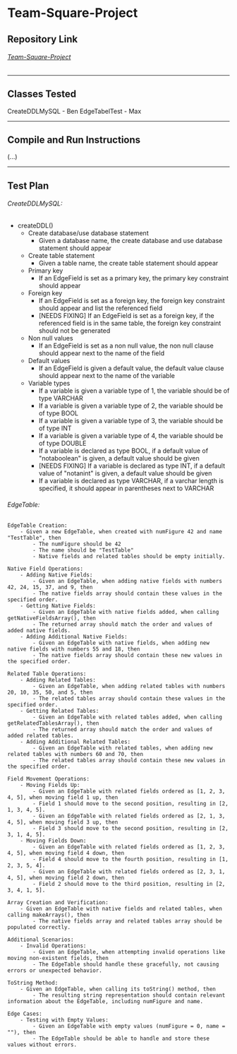 # Team-Square-Project

## Repository Link

###### [Team-Square-Project](https://github.com/btf9895/Team-Square-Project)

---

## Classes Tested

CreateDDLMySQL - Ben
EdgeTabelTest - Max

---

## Compile and Run Instructions

(...)

---

## Test Plan

###### CreateDDLMySQL:
- createDDL()
    - Create database/use database statement
        - Given a database name, the create database and use database statement should appear
    - Create table statement
        - Given a table name, the create table statement should appear
    - Primary key
        - If an EdgeField is set as a primary key, the primary key constraint should appear
    - Foreign key
        - If an EdgeField is set as a foreign key, the foreign key constraint should appear and list the referenced field
        - [NEEDS FIXING] If an EdgeField is set as a foreign key, if the referenced field is in the same table, the foreign key constraint should not be generated
    - Non null values
        - If an EdgeField is set as a non null value, the non null clause should appear next to the name of the field
    - Default values
        - If an EdgeField is given a default value, the default value clause should appear next to the name of the variable
    - Variable types
        - If a variable is given a variable type of 1, the variable should be of type VARCHAR
        - If a variable is given a variable type of 2, the variable should be of type BOOL
        - If a variable is given a variable type of 3, the variable should be of type INT
        - If a variable is given a variable type of 4, the variable should be of type DOUBLE
        - If a variable is declared as type BOOL, if a default value of "notaboolean" is given, a default value should be given
        - [NEEDS FIXING] If a variable is declared as type INT, if a default value of "notanint" is given, a default value should be given
        - If a variable is declared as type VARCHAR, if a varchar length is specified, it should appear in parentheses next to VARCHAR

###### EdgeTable:

    EdgeTable Creation:
        - Given a new EdgeTable, when created with numFigure 42 and name "TestTable", then
            - The numFigure should be 42
            - The name should be "TestTable"
            - Native fields and related tables should be empty initially.

    Native Field Operations:
        - Adding Native Fields:
            - Given an EdgeTable, when adding native fields with numbers 42, 24, 15, 37, and 9, then
            - The native fields array should contain these values in the specified order.
        - Getting Native Fields:
            - Given an EdgeTable with native fields added, when calling getNativeFieldsArray(), then
            - The returned array should match the order and values of added native fields.
        - Adding Additional Native Fields:
            - Given an EdgeTable with native fields, when adding new native fields with numbers 55 and 18, then
            - The native fields array should contain these new values in the specified order.

    Related Table Operations:
        - Adding Related Tables:
            - Given an EdgeTable, when adding related tables with numbers 20, 10, 35, 50, and 5, then
            - The related tables array should contain these values in the specified order.
        - Getting Related Tables:
            - Given an EdgeTable with related tables added, when calling getRelatedTablesArray(), then
            - The returned array should match the order and values of added related tables.
        - Adding Additional Related Tables:
            - Given an EdgeTable with related tables, when adding new related tables with numbers 60 and 70, then
            - The related tables array should contain these new values in the specified order.

    Field Movement Operations:
        - Moving Fields Up:
            - Given an EdgeTable with related fields ordered as [1, 2, 3, 4, 5], when moving field 1 up, then
            - Field 1 should move to the second position, resulting in [2, 1, 3, 4, 5].
            - Given an EdgeTable with related fields ordered as [2, 1, 3, 4, 5], when moving field 3 up, then
            - Field 3 should move to the second position, resulting in [2, 3, 1, 4, 5].
        - Moving Fields Down:
            - Given an EdgeTable with related fields ordered as [1, 2, 3, 4, 5], when moving field 4 down, then
            - Field 4 should move to the fourth position, resulting in [1, 2, 3, 5, 4].
            - Given an EdgeTable with related fields ordered as [2, 3, 1, 4, 5], when moving field 2 down, then
            - Field 2 should move to the third position, resulting in [2, 3, 4, 1, 5].

    Array Creation and Verification:
        - Given an EdgeTable with native fields and related tables, when calling makeArrays(), then
            - The native fields array and related tables array should be populated correctly.

    Additional Scenarios:
        - Invalid Operations:
            - Given an EdgeTable, when attempting invalid operations like moving non-existent fields, then
            - The EdgeTable should handle these gracefully, not causing errors or unexpected behavior.

    ToString Method:
        - Given an EdgeTable, when calling its toString() method, then
            - The resulting string representation should contain relevant information about the EdgeTable, including numFigure and name.

    Edge Cases:
        - Testing with Empty Values:
            - Given an EdgeTable with empty values (numFigure = 0, name = ""), then
            - The EdgeTable should be able to handle and store these values without errors.

